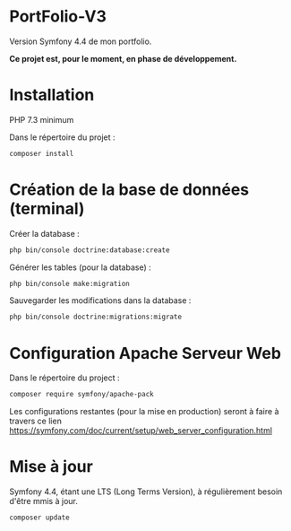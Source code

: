 # PortFolio-V3

Version Symfony 4.4 de mon portfolio.

<b>Ce projet est, pour le moment, en phase de développement.</b>

# Installation

PHP 7.3 minimum

Dans le répertoire du projet : 

```bash
composer install
```

# Création de la base de données (terminal)

Créer la database :
```bash
php bin/console doctrine:database:create
```


Générer les tables (pour la database) :
```bash
php bin/console make:migration
```


Sauvegarder les modifications dans la database :
```bash
php bin/console doctrine:migrations:migrate
```


# Configuration Apache Serveur Web

Dans le répertoire du project :
```bash
composer require symfony/apache-pack
```

Les configurations restantes (pour la mise en production) seront à faire à travers ce lien https://symfony.com/doc/current/setup/web_server_configuration.html

# Mise à jour

Symfony 4.4, étant une LTS (Long Terms Version), à régulièrement besoin d'être mmis à jour.
```bash
composer update
```
